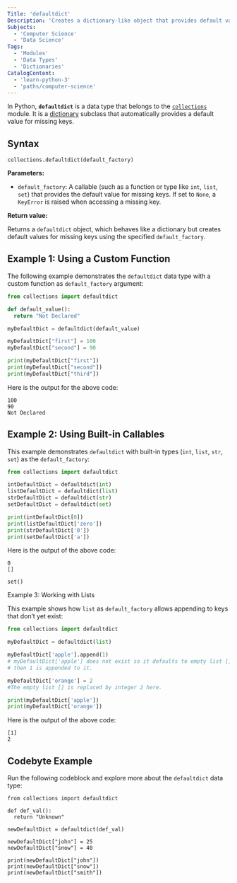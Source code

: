 ```yaml
---
Title: 'defaultdict'
Description: 'Creates a dictionary-like object that provides default values for missing keys.'
Subjects:
  - 'Computer Science'
  - 'Data Science'
Tags:
  - 'Modules'
  - 'Data Types'
  - 'Dictionaries'
CatalogContent:
  - 'learn-python-3'
  - 'paths/computer-science'
---
```


In Python, **`defaultdict`** is a data type that belongs to the [`collections`](https://www.codecademy.com/resources/docs/python/collections-module) module. It is a [dictionary](https://www.codecademy.com/resources/docs/python/dictionaries) subclass that automatically provides a default value for missing keys.

## Syntax

```pseudo
collections.defaultdict(default_factory)
```

**Parameters:**

- `default_factory`: A callable (such as a function or type like `int`, `list`, `set`) that provides the default value for missing keys. If set to `None`, a `KeyError` is raised when accessing a missing key.

**Return value:**

Returns a `defaultdict` object, which behaves like a dictionary but creates default values for missing keys using the specified `default_factory`.

## Example 1: Using a Custom Function

The following example demonstrates the `defaultdict` data type with a custom function as `default_factory` argument:

```py
from collections import defaultdict

def default_value():
  return "Not Declared"

myDefaultDict = defaultdict(default_value)

myDefaultDict["first"] = 100
myDefaultDict["second"] = 90

print(myDefaultDict["first"])
print(myDefaultDict["second"])
print(myDefaultDict["third"])
```

Here is the output for the above code:

```shell
100
90
Not Declared
```

## Example 2: Using Built-in Callables

This example demonstrates `defaultdict` with built-in types (`int`, `list`, `str`, `set`) as the `default_factory`:

```py
from collections import defaultdict

intDefaultDict = defaultdict(int)
listDefaultDict = defaultdict(list)
strDefaultDict = defaultdict(str)
setDefaultDict = defaultdict(set)

print(intDefaultDict[0])
print(listDefaultDict['zero'])
print(strDefaultDict['0'])
print(setDefaultDict['a'])
```

Here is the output of the above code:

```shell
0
[]

set()
```

Example 3: Working with Lists

This example shows how `list` as `default_factory` allows appending to keys that don’t yet exist:

```py
from collections import defaultdict

myDefaultDict = defaultdict(list)

myDefaultDict['apple'].append(1)
# myDefaultDict['apple'] does not exist so it defaults to empty list [],
# then 1 is appended to it.

myDefaultDict['orange'] = 2
#The empty list [] is replaced by integer 2 here.

print(myDefaultDict['apple'])
print(myDefaultDict['orange'])
```

Here is the output of the above code:

```shell
[1]
2
```

## Codebyte Example

Run the following codeblock and explore more about the `defaultdict` data type:

```codebyte/python
from collections import defaultdict

def def_val():
  return "Unknown"

newDefaultDict = defaultdict(def_val)

newDefaultDict["john"] = 25
newDefaultDict["snow"] = 40

print(newDefaultDict["john"])
print(newDefaultDict["snow"])
print(newDefaultDict["smith"])
```
